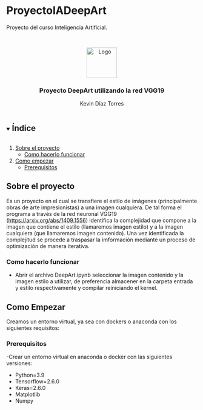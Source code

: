 # ProyectoIADeepArt
Proyecto del curso Inteligencia Artificial.
<!-- PROJECT LOGO -->
<br />
<p align="center">
    <img src="images/logo.png" alt="Logo" width="80" height="80">
  </a>

  <h3 align="center">Proyecto DeepArt utilizando la red VGG19</h3>

  <p align="center">
    Kevin Díaz Torres
  </p>
</p>



<!-- TABLE OF CONTENTS -->
<details open="open">
  <summary><h2 style="display: inline-block">Índice</h2></summary>
  <ol>
    <li>
      <a href="#Sobre-el-proyecto">Sobre el proyecto</a>
      <ul>
        <li><a href="#run">Como hacerlo funcionar</a></li>
      </ul>
    </li>
    <li>
      <a href="#Como-empezar">Como empezar</a>
      <ul>
        <li><a href="#prerequisitos">Prerequisitos</a></li>
      </ul>
    </li>
  </ol>
</details>

<!-- SOBRE EL PROYECTO -->
## Sobre el proyecto

Es un proyecto en el cual se transfiere el estilo de imágenes (principalmente obras de arte impresionistas) 
a una imagen cualquiera. De tal forma el programa a través de la red neuronal VGG19 (https://arxiv.org/abs/1409.1556) identifica la complejidad que compone a la imagen 
que contiene el estilo (llamaremos imagen estilo) y a la imagen cualquiera (que llamaremos imagen contenido). Una vez identificada la complejitud se procede a traspasar
la imformación mediante un proceso de optimización de manera iterativa.


### Como hacerlo funcionar

* Abrir el archivo DeepArt.ipynb seleccionar la imagen contenido y la imagen estilo a utilizar, de preferencia almacener en la carpeta entrada y estilo
respectivamente y compilar reiniciando el kernel.

<!-- COMO EMPEZAR-->
## Como Empezar
Creamos un entorno virtual, ya sea con dockers o anaconda con los siguientes requisitos:

### Prerequisitos
-Crear un entorno virtual en anaconda o docker con las siguientes versiones:
* Python=3.9
* Tensorflow=2.6.0
* Keras=2.6.0
* Matplotlib
* Numpy
